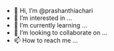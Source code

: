 - 👋 Hi, I’m @prashanthiachari
- 👀 I’m interested in ...
- 🌱 I’m currently learning ...
- 💞️ I’m looking to collaborate on ...
- 📫 How to reach me ...

<!---
prashanthiachari/prashanthiachari is a ✨ special ✨ repository because its `README.md` (this file) appears on your GitHub profile.
You can click the Preview link to take a look at your changes.
--->
